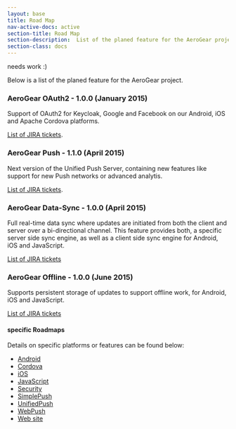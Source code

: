 ```yaml
---
layout: base
title: Road Map
nav-active-docs: active
section-title: Road Map
section-description:  List of the planed feature for the AeroGear project
section-class: docs
---
```




needs work :)

Below is a list of the planed feature for the AeroGear project.

### AeroGear OAuth2 - 1.0.0 (January 2015)

Support of OAuth2 for Keycloak, Google and Facebook on our Android, iOS and Apache Cordova platforms.

[List of JIRA tickets](https://issues.jboss.org/browse/AGSEC-180).

### AeroGear Push - 1.1.0 (April 2015)

Next version of the Unified Push Server, containing new features like support for new Push networks or advanced analytis.

[List of JIRA tickets](https://issues.jboss.org/browse/AGPUSH/fixforversion/12323762).

### AeroGear Data-Sync - 1.0.0 (April 2015)

Full real-time data sync where updates are initiated from both the client and server over a bi-directional channel. This feature provides both, a specific server side sync engine, as well as a client side sync engine for Android, iOS and JavaScript.

[List of JIRA tickets](https://issues.jboss.org/browse/AEROGEAR-1374)

### AeroGear Offline - 1.0.0 (June 2015)

Supports persistent storage of updates to support offline work, for Android, iOS and JavaScript.

[List of JIRA tickets](https://issues.jboss.org/browse/AEROGEAR-981)


#### specific Roadmaps

Details on specific platforms or features can be found below:

* [Android](roadmaps/AeroGearAndroid)
* [Cordova](roadmaps/AeroGearCordova)
* [iOS](roadmaps/AeroGeariOS)
* [JavaScript](roadmaps/AeroGearJS)
* [Security](roadmaps/AeroGearSecurity)
* [SimplePush](roadmaps/AeroGearSimplePush)
* [UnifiedPush](roadmaps/UnifiedPush)
* [WebPush](roadmaps/AeroGearWebPush)
* [Web site](roadmaps/AeroGearWebSite)
